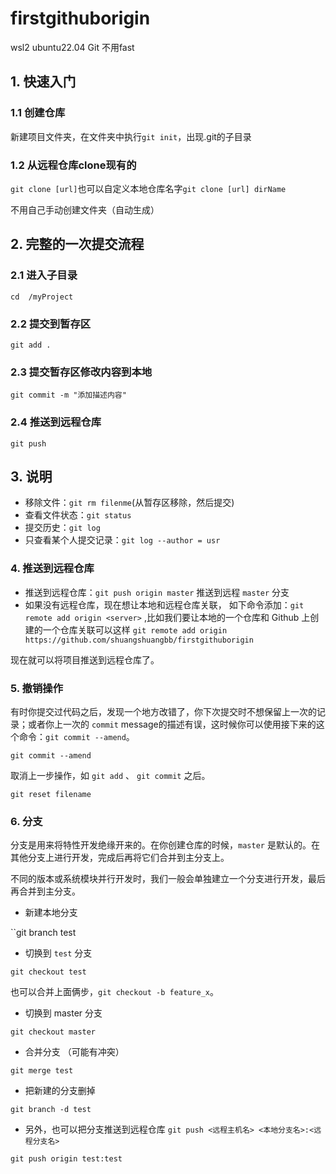 # firstgithuborigin



wsl2  ubuntu22.04 Git 不用fast

## 1. 快速入门

### 1.1 创建仓库

  新建项目文件夹，在文件夹中执行`git init`，出现.git的子目录

### 1.2 从远程仓库clone现有的

  ``git clone [url]``也可以自定义本地仓库名字``git clone [url] dirName``

  不用自己手动创建文件夹（自动生成）

## 2. 完整的一次提交流程

### 2.1 进入子目录

``cd  /myProject``

### 2.2 提交到暂存区

``git add .``

### 2.3 提交暂存区修改内容到本地

``git commit -m "添加描述内容"``

### 2.4 推送到远程仓库

``git push``

## 3. 说明

+ 移除文件：``git rm filenme``(从暂存区移除，然后提交)
+ 查看文件状态：``git status``
+ 提交历史：``git log``
+ 只查看某个人提交记录：``git log --author = usr``

### 4. 推送到远程仓库

- 推送到远程仓库：`git push origin master` 推送到远程 `master` 分支
- 如果没有远程仓库，现在想让本地和远程仓库关联， 如下命令添加：`git remote add origin <server>` ,比如我们要让本地的一个仓库和 Github 上创建的一个仓库关联可以这样 `git remote add origin https://github.com/shuangshuangbb/firstgithuborigin`

现在就可以将项目推送到远程仓库了。

### 5.  撤销操作

有时你提交过代码之后，发现一个地方改错了，你下次提交时不想保留上一次的记录；或者你上一次的 `commit` message的描述有误，这时候你可以使用接下来的这个命令：`git commit --amend`。

``git commit --amend``

取消上一步操作，如 `git add` 、 `git commit` 之后。

``git reset filename``

### 6. 分支

分支是用来将特性开发绝缘开来的。在你创建仓库的时候，`master` 是默认的。在其他分支上进行开发，完成后再将它们合并到主分支上。

不同的版本或系统模块并行开发时，我们一般会单独建立一个分支进行开发，最后再合并到主分支。

- 新建本地分支

``git branch test

- 切换到 `test` 分支

``git checkout test``

也可以合并上面俩步，`git checkout -b feature_x`。

- 切换到 master 分支

``git checkout master``

- 合并分支 （可能有冲突）

``git merge test``

- 把新建的分支删掉

``git branch -d test``

- 另外，也可以把分支推送到远程仓库 `git push <远程主机名> <本地分支名>:<远程分支名>`

``git push origin test:test``
